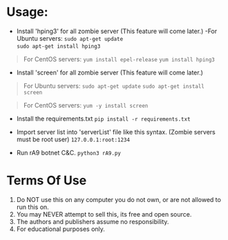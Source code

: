# Usage:
- Install 'hping3' for all zombie server (This feature will come later.)
	-For Ubuntu servers:
	`sudo apt-get update` <br>
	`sudo apt-get install hping3`
> For CentOS servers:
`yum install epel-release`
`yum install hping3`

- Install 'screen' for all zombie server (This feature will come later.)

> For Ubuntu servers:
`sudo apt-get update`
`sudo apt-get install screen`

> For CentOS servers:
`yum -y install screen`

- Install the requirements.txt
`pip install -r requirements.txt `

- Import server list into 'serverList' file like this syntax. (Zombie servers must be root user)
`127.0.0.1:root:1234`

- Run rA9 botnet C&C.
`python3 rA9.py`


# Terms Of Use
1. Do NOT use this on any computer you do not own, or are not allowed to run this on.
2. You may NEVER attempt to sell this, its free and open source.
3. The authors and publishers assume no responsibility.
4. For educational purposes only.